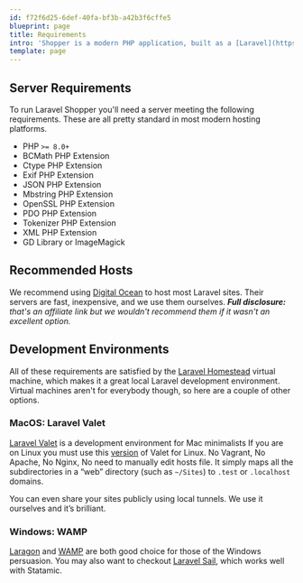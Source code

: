 ```yaml
---
id: f72f6d25-6def-40fa-bf3b-a42b3f6cffe5
blueprint: page
title: Requirements
intro: 'Shopper is a modern PHP application, built as a [Laravel](https://laravel.com) package, and has the same server requirements as &mdash; you guessed it &mdash; Laravel itself. To manipulate images (resize, crop, etc), you will also need the GD Library or ImageMagick.'
template: page
---
```

## Server Requirements

To run Laravel Shopper you'll need a server meeting the following requirements. These are all pretty standard in most modern hosting platforms.

- PHP `>= 8.0+`
- BCMath PHP Extension
- Ctype PHP Extension
- Exif PHP Extension
- JSON PHP Extension
- Mbstring PHP Extension
- OpenSSL PHP Extension
- PDO PHP Extension
- Tokenizer PHP Extension
- XML PHP Extension
- GD Library or ImageMagick

## Recommended Hosts

We recommend using [Digital Ocean][do] to host most Laravel sites. Their servers are fast, inexpensive, and we use them ourselves. _**Full disclosure:** that's an affiliate link but we wouldn't recommend them if it wasn't an excellent option._

## Development Environments

All of these requirements are satisfied by the [Laravel Homestead][homestead] virtual machine, which makes it a great local Laravel development environment. Virtual machines aren't for everybody though, so here are a couple of other options.

### MacOS: Laravel Valet

[Laravel Valet][valet] is a development environment for Mac minimalists If you are on Linux you must use this [version][valet_linux] of Valet for Linux. No Vagrant, No Apache, No Nginx, No need to manually edit hosts file. It simply maps all the subdirectories in a “web” directory (such as `~/Sites`) to `.test` or `.localhost` domains.

You can even share your sites publicly using local tunnels. We use it ourselves and it’s brilliant.

### Windows: WAMP

[Laragon][laragon] and [WAMP][wamp] are both good choice for those of the Windows persuasion. You may also want to checkout [Laravel Sail](https://laravel.com/docs/8.x/sail), which works well with Statamic.

[do]: https://m.do.co/c/d6dca1691fb4
[hosts]: https://github.com/statamic/hosts
[homestead]: https://laravel.com/docs/homestead
[valet]: https://laravel.com/docs/valet
[valet_linux]: https://cpriego.github.io/valet-linux
[wamp]: http://www.wampserver.com/
[laragon]:https://laragon.org/